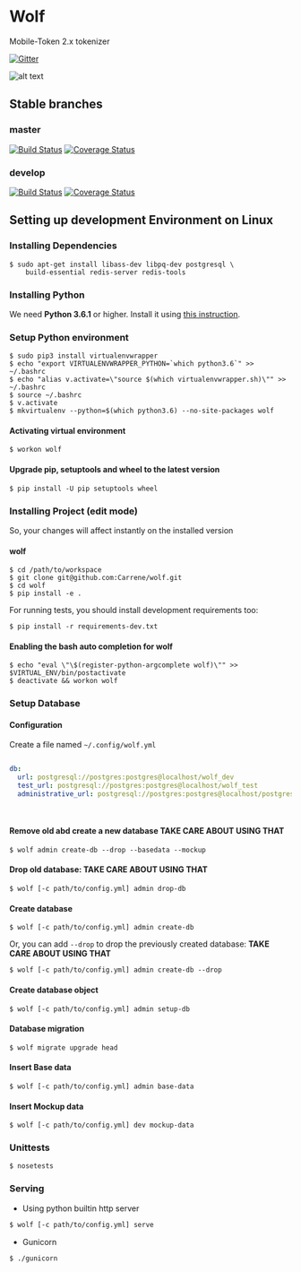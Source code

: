 # Wolf

Mobile-Token 2.x tokenizer

[![Gitter](https://img.shields.io/gitter/room/Carrene/Mobile-Token.svg)](https://gitter.im/Carrene/Mobile-Token)

![alt text](https://static.carrene.com/images/wolf.jpg "Wolf")

Stable branches
---------------

### master

[![Build Status](https://travis-ci.com/Carrene/wolf.svg?token=6JxyZ78qpumpVZhiZLPN&branch=master)](https://travis-ci.com/Carrene/wolf)
[![Coverage Status](https://coveralls.io/repos/github/Carrene/wolf/badge.svg?t=zx6oIX)](https://coveralls.io/github/Carrene/wolf)


### develop

[![Build Status](https://travis-ci.com/Carrene/wolf.svg?token=6JxyZ78qpumpVZhiZLPN&branch=develop)](https://travis-ci.com/Carrene/wolf)
[![Coverage Status](https://coveralls.io/repos/github/Carrene/wolf/badge.svg?branch=develop&t=zx6oIX)](https://coveralls.io/github/Carrene/wolf)

Setting up development Environment on Linux
----------------------------------

### Installing Dependencies

    $ sudo apt-get install libass-dev libpq-dev postgresql \
        build-essential redis-server redis-tools

### Installing Python

We need **Python 3.6.1** or higher.
Install it using [this instruction](https://docs.python.org/3/using/index.html).

### Setup Python environment

    $ sudo pip3 install virtualenvwrapper
    $ echo "export VIRTUALENVWRAPPER_PYTHON=`which python3.6`" >> ~/.bashrc
    $ echo "alias v.activate=\"source $(which virtualenvwrapper.sh)\"" >> ~/.bashrc
    $ source ~/.bashrc
    $ v.activate
    $ mkvirtualenv --python=$(which python3.6) --no-site-packages wolf

#### Activating virtual environment
    
    $ workon wolf

#### Upgrade pip, setuptools and wheel to the latest version

    $ pip install -U pip setuptools wheel
  
### Installing Project (edit mode)

So, your changes will affect instantly on the installed version

#### wolf
    
    $ cd /path/to/workspace
    $ git clone git@github.com:Carrene/wolf.git
    $ cd wolf
    $ pip install -e .

For running tests, you should install development requirements too:

    $ pip install -r requirements-dev.txt

#### Enabling the bash auto completion for wolf

    $ echo "eval \"\$(register-python-argcomplete wolf)\"" >> $VIRTUAL_ENV/bin/postactivate
    $ deactivate && workon wolf
    
### Setup Database

#### Configuration

Create a file named `~/.config/wolf.yml`

```yaml

db:
  url: postgresql://postgres:postgres@localhost/wolf_dev
  test_url: postgresql://postgres:postgres@localhost/wolf_test
  administrative_url: postgresql://postgres:postgres@localhost/postgres
   
   
```

#### Remove old abd create a new database **TAKE CARE ABOUT USING THAT**

    $ wolf admin create-db --drop --basedata --mockup

#### Drop old database: **TAKE CARE ABOUT USING THAT**

    $ wolf [-c path/to/config.yml] admin drop-db

#### Create database

    $ wolf [-c path/to/config.yml] admin create-db

Or, you can add `--drop` to drop the previously created database: **TAKE CARE ABOUT USING THAT**

    $ wolf [-c path/to/config.yml] admin create-db --drop
    
#### Create database object

    $ wolf [-c path/to/config.yml] admin setup-db

#### Database migration

    $ wolf migrate upgrade head

#### Insert Base data

    $ wolf [-c path/to/config.yml] admin base-data
    
#### Insert Mockup data

    $ wolf [-c path/to/config.yml] dev mockup-data
    
### Unittests

    $ nosetests
    
### Serving

- Using python builtin http server

```bash
$ wolf [-c path/to/config.yml] serve
```    

- Gunicorn

```bash
$ ./gunicorn
```
